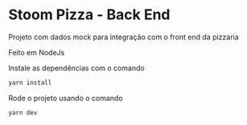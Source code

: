 # Stoom Pizza - Back End

Projeto com dados mock para integração com o front end da pizzaria

Feito em NodeJs

Instale as dependências com o comando

```jsx
yarn install
```

Rode o projeto usando o comando

```jsx
yarn dev
```
